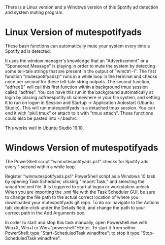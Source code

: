 There is a Linux version and a Windows version of this Spotify ad detection and system muting program.


# Linux Version of mutespotifyads

These bash functions can automatically mute your system every time a Spotify ad is detected.

It uses the window manager's knowledge that an "Advertisement" or a "Sponsored Message" is playing in order to mute the system by detecting some tell-tale strings that are present in the output of "wmctrl -l". The first function "mutespotifyads()" runs in a while loop in the terminal and checks once per second for these tell-tale string outputs. The second function, "adfree()" will call this first function within a background tmux session called "adfree". You can have this run in the background automatically at login by placing adfreespotify.sh somewhere in your file system, and setting it to run on logon in Session and Startup -> Application Autostart (Ubuntu Studio). This will run mutespotifyads in a detached tmux session. You can end it with "pkill tmux" or attach to it with "tmux attach". These functions could also be pasted into ~/.bashrc

This works well in Ubuntu Studio 19.10.



# Windows Version of mutespotifyads

The PowerShell script "winmutespotifyads.ps1" checks for Spotify ads every 1 second within a while loop.

Register "winmutespotifyads.ps1" PowerShell script as a Windows 10 task by opening Task Scheduler, clicking "Import Task," and selecting the winadfree.xml file. It is triggered to start at logon or workstation unlock. When you are importing the .xml file with the Task Scheduler GUI, be sure to change the file path to the actual correct location of where you downloaded your mutespotifyads git repo. To do so: navigate to the Actions tab, double-click under the Details field, and change the path to your correct path in the Add Arguments box.

In order to start and stop this task manually, open Powershell.exe with Win+X, Win+I or Win+"powershell"+Enter. To start it from within PowerShell: type "Start-ScheduledTask winadfree"; to stop it type "Stop-ScheduledTask winadfree".
